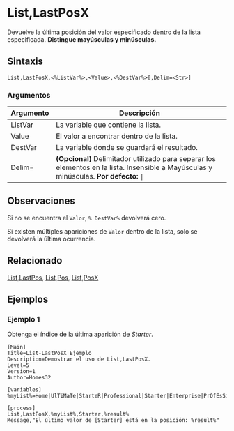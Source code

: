 # List,LastPosX

Devuelve la última posición del valor especificado dentro de la lista especificada. **Distingue mayúsculas y minúsculas.**

## Sintaxis

```pebakery
List,LastPosX,<%ListVar%>,<Value>,<%DestVar%>[,Delim=<Str>]
```

### Argumentos

| Argumento | Descripción |
| --- | --- |
| ListVar | La variable que contiene la lista. |
| Value | El valor a encontrar dentro de la lista. |
| DestVar | La variable donde se guardará el resultado. |
| Delim= | **(Opcional)** Delimitador utilizado para separar los elementos en la lista. Insensible a Mayúsculas y minúsculas. **Por defecto:** `\|` |

## Observaciones

Si no se encuentra el `Valor`, `% DestVar%` devolverá cero.

Si existen múltiples apariciones de `Valor` dentro de la lista, solo se devolverá la última ocurrencia.

## Relacionado

[List,LastPos](./LastPos.md), [List,Pos](./Pos.md), [List,PosX](./PosX.md)

## Ejemplos

### Ejemplo 1

Obtenga el índice de la última aparición de _Starter_.

```pebakery
[Main]
Title=List-LastPosX Ejemplo
Description=Demostrar el uso de List,LastPosX.
Level=5
Version=1
Author=Homes32

[variables]
%myList%=Home|UlTiMaTe|StarteR|Professional|Starter|Enterprise|PrOfEsSiOnAl|starter|Ultimate

[process]
List,LastPosX,%myList%,Starter,%result%
Message,"El último valor de [Starter] está en la posición: %result%"
```
